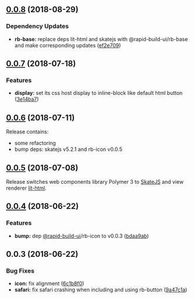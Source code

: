 ## [0.0.8](https://github.com/rapid-build-ui/rb-button/compare/v0.0.7...v0.0.8) (2018-08-29)


### Dependency Updates

* **rb-base:** replace deps lit-html and skatejs with @rapid-build-ui/rb-base and make corresponding updates ([ef2e709](https://github.com/rapid-build-ui/rb-button/commit/ef2e709))



## [0.0.7](https://github.com/rapid-build-ui/rb-button/compare/v0.0.6...v0.0.7) (2018-07-18)


### Features

* **display:** set its css host display to inline-block like default html button ([3e14ba7](https://github.com/rapid-build-ui/rb-button/commit/3e14ba7))



## [0.0.6](https://github.com/rapid-build-ui/rb-button/compare/v0.0.5...v0.0.6) (2018-07-11)


Release contains:
* some refactoring
* bump deps: skatejs v5.2.1 and rb-icon v0.0.5



## [0.0.5](https://github.com/rapid-build-ui/rb-button/compare/v0.0.4...v0.0.5) (2018-07-08)


Release switches web components library Polymer 3 to [SkateJS](http://skatejs.netlify.com/) and view renderer [lit-html](https://polymer.github.io/lit-html/).



## [0.0.4](https://github.com/rapid-build-ui/rb-button/compare/v0.0.3...v0.0.4) (2018-06-22)


### Features

* **bump:** dep [@rapid-build-ui](https://github.com/rapid-build-ui)/rb-icon to v0.0.3 ([bdaa9ab](https://github.com/rapid-build-ui/rb-button/commit/bdaa9ab))



## 0.0.3 (2018-06-22)


### Bug Fixes

* **icon:** fix alignment ([6c1b8f0](https://github.com/rapid-build-ui/rb-button/commit/6c1b8f0))
* **safari:** fix safari crashing when including and using rb-button ([9a47c1a](https://github.com/rapid-build-ui/rb-button/commit/9a47c1a))


